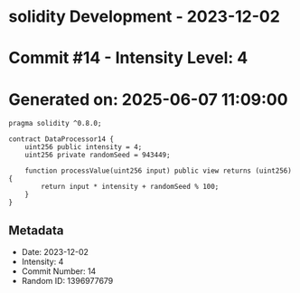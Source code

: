 ﻿# solidity Development - 2023-12-02
# Commit #14 - Intensity Level: 4
# Generated on: 2025-06-07 11:09:00
```solidity
pragma solidity ^0.8.0;

contract DataProcessor14 {
    uint256 public intensity = 4;
    uint256 private randomSeed = 943449;

    function processValue(uint256 input) public view returns (uint256) {
        return input * intensity + randomSeed % 100;
    }
}
```
## Metadata
- Date: 2023-12-02
- Intensity: 4
- Commit Number: 14
- Random ID: 1396977679
